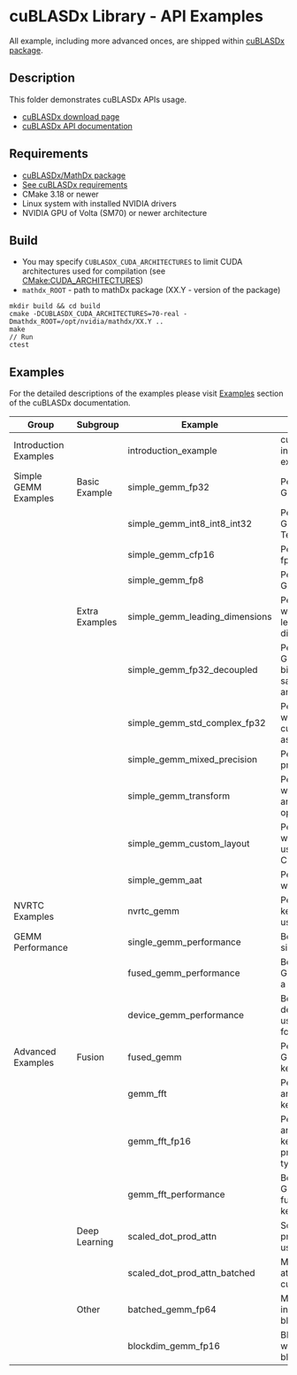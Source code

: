 # cuBLASDx Library - API Examples

All example, including more advanced onces, are shipped within [cuBLASDx package](https://developer.nvidia.com/cublasdx-downloads).

## Description

This folder demonstrates cuBLASDx APIs usage.

* [cuBLASDx download page](https://developer.nvidia.com/cublasdx-downloads)
* [cuBLASDx API documentation](https://docs.nvidia.com/cuda/cublasdx/index.html)

## Requirements

* [cuBLASDx/MathDx package](https://developer.nvidia.com/cublasdx-downloads)
* [See cuBLASDx requirements](https://docs.nvidia.com/cuda/cublasdx/requirements_func.html)
* CMake 3.18 or newer
* Linux system with installed NVIDIA drivers
* NVIDIA GPU of Volta (SM70) or newer architecture

## Build

* You may specify `CUBLASDX_CUDA_ARCHITECTURES` to limit CUDA architectures used for compilation (see [CMake:CUDA_ARCHITECTURES](https://cmake.org/cmake/help/latest/prop_tgt/CUDA_ARCHITECTURES.html#prop_tgt:CUDA_ARCHITECTURES))
* `mathdx_ROOT` - path to mathDx package (XX.Y - version of the package)

```
mkdir build && cd build
cmake -DCUBLASDX_CUDA_ARCHITECTURES=70-real -Dmathdx_ROOT=/opt/nvidia/mathdx/XX.Y ..
make
// Run
ctest
```

## Examples

For the detailed descriptions of the examples please visit [Examples](https://docs.nvidia.com/cuda/cublasdx/examples.html) section of the cuBLASDx documentation.

| Group                 | Subgroup       | Example                        | Description                                                                    |
|-----------------------|----------------|--------------------------------|--------------------------------------------------------------------------------|
| Introduction Examples |                | introduction_example           | cuBLASDx API introduction example                                              |
| Simple GEMM Examples  | Basic Example  | simple_gemm_fp32               | Performs fp32 GEMM                                                             |
|                       |                | simple_gemm_int8_int8_int32    | Performs integral GEMM using Tensor Cores                                      |
|                       |                | simple_gemm_cfp16              | Performs complex fp16 GEMM                                                     |
|                       |                | simple_gemm_fp8                | Performs fp8 GEMM                                                              |
|                       | Extra Examples | simple_gemm_leading_dimensions | Performs GEMM with non-default leading dimensions                              |
|                       |                | simple_gemm_fp32_decoupled     | Performs fp32 GEMM using 16-bit input type to save on storage and transfers    |
|                       |                | simple_gemm_std_complex_fp32   | Performs GEMM with cuda::std::complex as data type                             |
|                       |                | simple_gemm_mixed_precision    | Performs a mixed precision GEMM                                                |
|                       |                | simple_gemm_transform          | Performs GEMM with custom load and store operators                             |
|                       |                | simple_gemm_custom_layout      | Performs GEMM with a custom user provided CuTe layout                          |
|                       |                | simple_gemm_aat                | Performs GEMM where C = A * A^T                                                |
| NVRTC Examples        |                | nvrtc_gemm                     | Performs GEMM, kernel is compiled using NVRTC                                  |
| GEMM Performance      |                | single_gemm_performance        | Benchmark for single GEMM                                                      |
|                       |                | fused_gemm_performance         | Benchmark for 2 GEMMs fused into a single kernel                               |
|                       |                | device_gemm_performance        | Benchmark entire device GEMMs using cuBLASDx for single tile                   |
| Advanced Examples     | Fusion         | fused_gemm                     | Performs 2 GEMMs in a single kernel                                            |
|                       |                | gemm_fft                       | Perform GEMM and FFT in a single kernel                                        |
|                       |                | gemm_fft_fp16                  | Perform GEMM and FFT in a single kernel (half-precision complex type)          |
|                       |                | gemm_fft_performance           | Benchmark for GEMM and FFT fused into a single kernel                          |
|                       | Deep Learning  | scaled_dot_prod_attn           | Scaled dot product attention using cuBLASDx                                    |
|                       |                | scaled_dot_prod_attn_batched   | Multi-head attention using cuBLASDx                                            |
|                       | Other          | batched_gemm_fp64              | Manual batching in a single CUDA block                                         |
|                       |                | blockdim_gemm_fp16             | BLAS execution with different block dimensions                                 |
